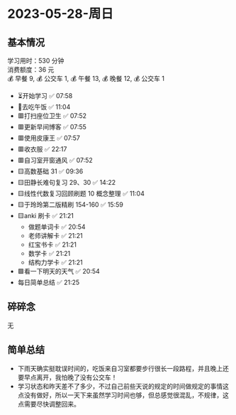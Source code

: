 # 2023-05-28-周日

## 基本情况

学习用时：530 分钟  
消费额度：36 元  
💰 早餐 9, 💰 公交车 1, 💰 午餐 13, 💰 晚餐 12, 💰 公交车 1

-   ⏳开始学习 ✅ 07:58
-   🍕去吃午饭 ✅ 11:04
-   🟥打扫座位卫生 ✅ 07:52
-   🟥更新早间博客 ✅ 07:55
-   🟥使用皮康王 ✅ 07:57
-   🟥收衣服 ✅ 22:17
-   🟥自习室开窗通风 ✅ 07:52
-   🟨高数基础 31 ✅ 09:36
-   🟨田静长难句复习 29、30 ✅ 14:22
-   🟨线性代数复习回顾刷题 10 概念整理 ✅ 11:04
-   🟨于玲玲第二版精刷 154-160 ✅ 15:59
-   🟨anki 刷卡 ✅ 21:21
    -   做题单词卡 ✅ 20:54
    -   老师讲解卡 ✅ 21:21
    -   红宝书卡 ✅ 21:21
    -   数学卡 ✅ 21:21
    -   结构力学卡 ✅ 21:21
-   🟩看一下明天的天气 ✅ 20:54
-   每日简单总结 ✅ 21:25

## 碎碎念

无

## 简单总结

-   下雨天确实挺耽误时间的，吃饭来自习室都要步行很长一段路程，并且晚上还要早点离开，我怕晚了没有公交车！
-   学习状态和昨天差不了多少，不过自己前些天说的规定的时间做规定的事情这点没有做好，所以一天下来虽然学习时间也够，但总感觉很混乱，不规律，这点需要尽快调整回来。